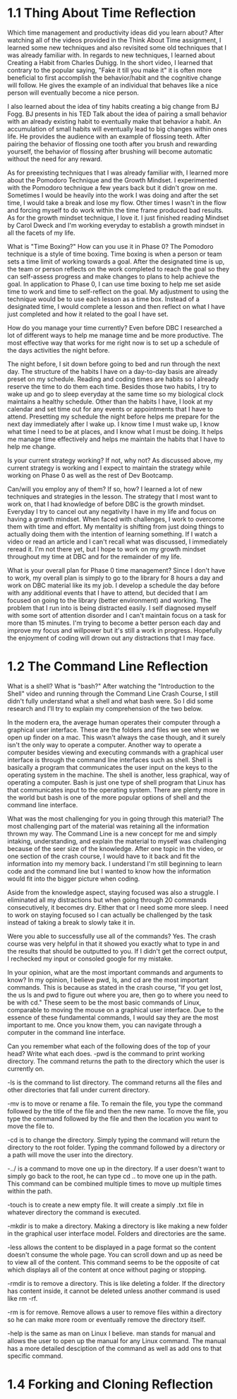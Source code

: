 # 1.1 Thing About Time Reflection

Which time management and productivity ideas did you learn about?
After watching all of the videos provided in the Think About Time assignment, I learned some new techniques and also revisited some old techniques that I was already familiar with. In regards to new techniques, I learned about Creating a Habit from Charles Duhigg. In the short video, I learned that contrary to the popular saying, "Fake it till you make it" it is often more beneficial to first accomplish the behavior/habit and the cognitive change will follow. He gives the example of an individual that behaves like a nice person will eventually become a nice person.

I also learned about the idea of tiny habits creating a big change from BJ Fogg. BJ presents in his TED Talk about the idea of pairing a small behavior with an already existing habit to eventually make that behavior a habit. An accumulation of small habits will eventually lead to big changes within ones life. He provides the audience with an example of flossing teeth. After pairing the behavior of flossing one tooth after you brush and rewarding yourself, the behavior of flossing after brushing will become automatic without the need for any reward.

As for preexisting techniques that I was already familiar with, I learned more about the Pomodoro Technique and the Growth Mindset. I experimented with the Pomodoro technique a few years back but it didn't grow on me. Sometimes I would be heavily into the work I was doing and after the set time, I would take a break and lose my flow. Other times I wasn't in the flow and forcing myself to do work within the time frame produced bad results. As for the growth mindset technique, I love it. I just finished reading Mindset by Carol Dweck and I'm working everyday to establish a growth mindset in all the facets of my life. 

What is "Time Boxing?" How can you use it in Phase 0?
 The Pomodoro technique is a style of time boxing. Time boxing is when a person or team sets a time limit of working towards a goal. After the designated time is up, the team or person reflects on the work completed to reach the goal so they can self-assess progress and make changes to plans to help achieve the goal. In application to Phase 0, I can use time boxing to help me set aside time to work and time to self-reflect on the goal. My adjustment to using the technique would be to use each lesson as a time box. Instead of a designated time, I would complete a lesson and then reflect on what I have just completed and how it related to the goal I have set.

How do you manage your time currently?
Even before DBC I researched a lot of different ways to help me manage time and be more productive. The most effective way that works for me right now is to set up a schedule of the days activities the night before. 

The night before, I sit down before going to bed and run through the next day. The structure of the habits I have on a day-to-day basis are already preset on my schedule. Reading and coding times are habits so I already reserve the time to do them each time. Besides those two habits, I try to wake up and go to sleep everyday at the same time so my biological clock maintains a healthy schedule. Other than the habits I have, I look at my calendar and set time out for any events or appointments that I have to attend. Presetting my schedule the night before helps me prepare for the next day immediately after I wake up. I know time I must wake up, I know what time I need to be at places, and I know what I must be doing. It helps me manage time effectively and helps me maintain the habits that I have to help me change. 

Is your current strategy working? If not, why not?
As discussed above, my current strategy is working and I expect to maintain the strategy while working on Phase 0 as well as the rest of Dev Bootcamp. 

Can/will you employ any of them? If so, how?
I learned a lot of new techniques and strategies in the lesson. The strategy that I most want to work on, that I had knowledge of before DBC is the growth mindset. Everyday I try to cancel out any negativity I have in my life and focus on having a growth mindset. When faced with challenges, I work to overcome them with time and effort. My mentality is shifting from just doing things to actually doing them with the intention of learning something. If I watch a video or read an article and I can't recall what was discussed, I immediately reread it. I'm not there yet, but I hope to work on my growth mindset throughout my time at DBC and for the remainder of my life. 

What is your overall plan for Phase 0 time management?
Since I don't have to work, my overall plan is simply to go to the library for 8 hours a day and work on DBC material like its my job. I develop a schedule the day before with any additional events that I have to attend, but decided that I am focused on going to the library (better environment) and working. The problem that I run into is being distracted easily. I self diagnosed myself with some sort of attention disorder and I can't maintain focus on a task for more than 15 minutes. I'm trying to become a better person each day and improve my focus and willpower but it's still a work in progress. Hopefully the enjoyment of coding will drown out any distractions that I may face.

# 1.2 The Command Line Reflection

What is a shell? What is "bash?"
After watching the "Introduction to the Shell" video and running through the Command Line Crash Course, I still didn't fully understand what a shell and what bash were. So I did some research and I'll try to explain my comprehension of the two below. 

In the modern era, the average human operates their computer through a graphical user interface. These are the folders and files we see when we open up finder on a mac. This wasn't always the case though, and it surely isn't the only way to operate a computer. Another way to operate a computer besides viewing and executing commands with a graphical user interface is through the command line interfaces such as shell. Shell is basically a program that communicates the user input on the keys to the operating system in the machine. The shell is another, less graphical, way of operating a computer. Bash is just one type of shell program that Linux has that communicates input to the operating system. There are plenty more in the world but bash is one of the more popular options of shell and the command line interface.

What was the most challenging for you in going through this material?
The most challenging part of the material was retaining all the information thrown my way. The Command Line is a new concept for me and simply intaking, understanding, and explain the material to myself was challenging because of the seer size of the knowledge. After one topic in the video, or one section of the crash course, I would have to it back and fit the information into my memory back. I understand I'm still beginning to learn code and the command line but I wanted to know how the information would fit into the bigger picture when coding. 

Aside from the knowledge aspect, staying focused was also a struggle. I eliminated all my distractions but when going through 20 commands consecutively, it becomes dry. Either that or I need some more sleep. I need to work on staying focused so I can actually be challenged by the task instead of taking a break to slowly take it in. 

Were you able to successfully use all of the commands?
Yes. The crash course was very helpful in that it showed you exactly what to type in and the results that should be outputted to you. If I didn't get the correct output, I rechecked my input or consoled google for my mistake. 

In your opinion, what are the most important commands and arguments to know?
In my opinion, I believe pwd, ls, and cd are the most important commands. This is because as stated in the crash course, "If you get lost, the us ls and pwd to figure out where you are, then go to where you need to be with cd." These seem to be the most basic commands of Linux, comparable to moving the mouse on a graphical user interface. Due to the essence of these fundamental commands, I would say they are the most important to me. Once you know them, you can navigate through a computer in the command line interface.

Can you remember what each of the following does of the top of your head? Write what each does.
-pwd is the command to print working directory. The command returns the path to the directory which the user is currently on.

-ls is the command to list directory. The command returns all the files and other directories that fall under current directory.

-mv is to move or rename a file. To remain the file, you type the command followed by the title of the file and then the new name. To move the file, you type the command followed by the file and then the location you want to move the file to.

-cd is to change the directory. Simply typing the command will return the directory to the root folder. Typing the command followed by a directory or a path will move the user into the directory.

-../ is a command to move one up in the directory. If a user doesn't want to simply go back to the root, he can type cd .. to move one up in the path. This command can be combined multiple times to move up multiple times within the path.

-touch is to create a new empty file. It will create a simply .txt file in whatever directory the command is executed.

-mkdir is to make a directory. Making a directory is like making a new folder in the graphical user interface model. Folders and directories are the same.

-less allows the content to be displayed in a page format so the content doesn't consume the whole page. You can scroll down and up as need be to view all of the content. This command seems to be the opposite of cat which displays all of the content at once without paging or stopping.

-rmdir is to remove a directory. This is like deleting a folder. If the directory has content inside, it cannot be deleted unless another command is used like rm -rf.

-rm is for remove. Remove allows a user to remove files within a directory so he can make more room or eventually remove the directory itself.

-help is the same as man on Linux I believe. man stands for manual and allows the user to open up the manual for any Linux command. The manual has a more detailed desciption of the command as well as add ons to that specific command.

# 1.4 Forking and Cloning Reflection